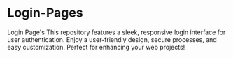 # Login-Pages
Login Page's This repository features a sleek, responsive login interface for user authentication. Enjoy a user-friendly design, secure processes, and easy customization. Perfect for enhancing your web projects!
